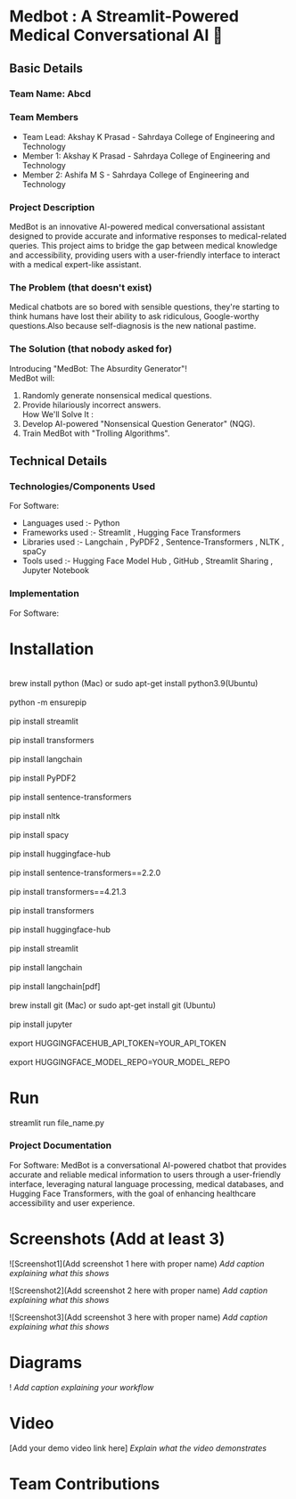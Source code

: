 # Medbot : A Streamlit-Powered Medical Conversational AI 🎯


## Basic Details
### Team Name: Abcd


### Team Members
- Team Lead: Akshay K Prasad   - Sahrdaya College of Engineering and Technology 
- Member 1:  Akshay K Prasad   - Sahrdaya College of Engineering and Technology
- Member 2:  Ashifa M S        - Sahrdaya College of Engineering and Technology

### Project Description
MedBot is an innovative AI-powered medical conversational assistant designed to provide accurate and informative responses to medical-related queries. This project aims to bridge the gap between medical knowledge and accessibility, providing users
with a user-friendly interface to interact with a medical expert-like assistant.

### The Problem (that doesn't exist)
Medical chatbots are so bored with sensible questions, they're starting to think humans have lost their ability to ask ridiculous, Google-worthy questions.Also because self-diagnosis is the new national pastime.

### The Solution (that nobody asked for)
Introducing "MedBot: The Absurdity Generator"!
<br>MedBot will: <br>
1. Randomly generate nonsensical medical questions.
2. Provide hilariously incorrect answers.
<br>How We'll Solve It : <br>
1. Develop AI-powered "Nonsensical Question Generator" (NQG).
2. Train MedBot with "Trolling Algorithms".
   
## Technical Details
### Technologies/Components Used
For Software:
- Languages used   :-  Python
- Frameworks used  :-  Streamlit , Hugging Face Transformers
- Libraries used   :-  Langchain , PyPDF2 , Sentence-Transformers , NLTK , spaCy
- Tools used       :-  Hugging Face Model Hub , GitHub , Streamlit Sharing , Jupyter Notebook

### Implementation
For Software:
# Installation
<br>brew install python (Mac) or sudo apt-get install python3.9(Ubuntu)<br>
<br>python -m ensurepip<br>
<br>pip install streamlit<br>
<br>pip install transformers<br>
<br>pip install langchain<br>
<br>pip install PyPDF2<br>
<br>pip install sentence-transformers<br>
<br>pip install nltk<br>
<br>pip install spacy<br>
<br>pip install huggingface-hub<br>
<br>pip install sentence-transformers==2.2.0<br>
<br>pip install transformers==4.21.3<br>
<br>pip install transformers<br>
<br>pip install huggingface-hub<br>
<br>pip install streamlit<br>
<br>pip install langchain<br>
<br>pip install langchain[pdf]<br>
<br>brew install git (Mac) or sudo apt-get install git (Ubuntu)<br>
<br>pip install jupyter<br>
<br>export HUGGINGFACEHUB_API_TOKEN=YOUR_API_TOKEN <br>
<br>export HUGGINGFACE_MODEL_REPO=YOUR_MODEL_REPO<br>

# Run
streamlit run file_name.py

### Project Documentation
For Software:   MedBot is a conversational AI-powered chatbot that provides accurate and reliable medical information to users through a user-friendly interface, leveraging natural language processing, medical databases, and Hugging Face Transformers, with the goal of enhancing healthcare accessibility and user experience.

# Screenshots (Add at least 3)
![Screenshot1](Add screenshot 1 here with proper name)
*Add caption explaining what this shows*

![Screenshot2](Add screenshot 2 here with proper name)
*Add caption explaining what this shows*

![Screenshot3](Add screenshot 3 here with proper name)
*Add caption explaining what this shows*

# Diagrams
!
*Add caption explaining your workflow*


# Video
[Add your demo video link here]
*Explain what the video demonstrates*

# Team Contributions
